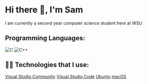 
<!--
# Programming Languages:
![C](https://img.shields.io/badge/c-%2300599C.svg?style=for-the-badge&logo=c&logoColor=white) 
![C++](https://img.shields.io/badge/c++-%2300599C.svg?style=for-the-badge&logo=c%2B%2B&logoColor=white) 
![Python](https://img.shields.io/badge/python-3670A0?style=for-the-badge&logo=python&logoColor=ffdd54)
![JavaScript](https://img.shields.io/badge/javascript-%23323330.svg?style=for-the-badge&logo=javascript&logoColor=%23F7DF1E) 
# Frameworks
![NodeJS](https://img.shields.io/badge/node.js-6DA55F?style=for-the-badge&logo=node.js&logoColor=white) 
![Next JS](https://img.shields.io/badge/Next-black?style=for-the-badge&logo=next.js&logoColor=white)
# Hosting
![Vercel](https://img.shields.io/badge/vercel-%23000000.svg?style=for-the-badge&logo=vercel&logoColor=white)
-->
# Hi there 👋, I'm Sam
 
I am currently a second year computer science student here at WSU

## Programming Languages:
![C](https://img.shields.io/badge/c-%2300599C.svg?style=for-the-badge&logo=c&logoColor=white) 
![C++](https://img.shields.io/badge/c++-%2300599C.svg?style=for-the-badge&logo=c%2B%2B&logoColor=white) 
<!--
![Python](https://img.shields.io/badge/python-3670A0?style=for-the-badge&logo=python&logoColor=ffdd54)
![JavaScript](https://img.shields.io/badge/javascript-%23323330.svg?style=for-the-badge&logo=javascript&logoColor=%23F7DF1E)
// uncomment these when I actually put out a project with them lol
![RISC-V](https://img.shields.io/badge/risc--v-%23B90000.svg?style=for-the-badge&logo=risc-v&logoColor=white)
![MIPS](https://img.shields.io/badge/mips-%23B90000.svg?style=for-the-badge&logo=mips&logoColor=white)
-->

## 🧑‍💻 Technologies that I use:

[Visual Studio Community](https://visualstudio.microsoft.com/vs/community/)
[Visual Studio Code](https://code.visualstudio.com/)
[Ubuntu](https://ubuntu.com/)
[macOS](https://www.apple.com/macos/)

